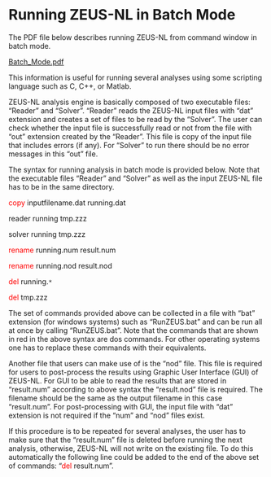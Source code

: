 
```
```

# Running ZEUS-NL in Batch Mode #


The PDF file below describes running ZEUS-NL from command window in batch mode.

[Batch\_Mode.pdf](https://zeus-nl.googlecode.com/files/Batch_Mode.pdf)

This information is useful for running several analyses using some scripting language such as C, C++, or Matlab.

ZEUS-NL analysis engine is basically composed of two executable files: “Reader” and “Solver”. “Reader” reads the ZEUS-NL input files with “dat” extension and creates a set of files to be read by the “Solver”. The user can check whether the input file is successfully read or not from the file with “out” extension created by the “Reader”. This file is copy of the input file that includes errors (if any). For “Solver” to run there should be no error messages in this “out” file.

The syntax for running analysis in batch mode is provided below. Note that the executable files “Reader” and “Solver” as well as the input ZEUS-NL file has to be in the same directory.

<p><font color='red'>copy</font> inputfilename.dat running.dat</p>
<p>reader running tmp.zzz</p>
<p>solver running tmp.zzz</p>
<p><font color='red'>rename</font> running.num result.num</p>
<p><font color='red'>rename</font> running.nod result.nod</p>
<p><font color='red'>del</font> running.<code>*</code></p>
<p><font color='red'>del</font> tmp.zzz</p>

The set of commands provided above can be collected in a file with “bat” extension (for windows systems) such as “RunZEUS.bat” and can be run all at once by calling “RunZEUS.bat”. Note that the commands that are shown in red in the above syntax are dos commands. For other operating systems one has to replace these commands with their equivalents.

Another file that users can make use of is the “nod” file. This file is required for users to post-process the results using Graphic User Interface (GUI) of ZEUS-NL. For GUI to be able to read the results that are stored in “result.num” according to above syntax the “result.nod” file is required. The filename should be the same as the output filename in this case “result.num”. For post-processing with GUI, the input file with “dat” extension is not required if the “num” and “nod” files exist.

If this procedure is to be repeated for several analyses, the user has to make sure that the “result.num” file is deleted before running the next analysis, otherwise, ZEUS-NL will not write on the existing file. To do this automatically the following line could be added to the end of the above set of commands: “<font color='red'>del</font> result.num”.

```
```


<a href='Hidden comment: 
updated as of Jun 01, 2011
'></a>